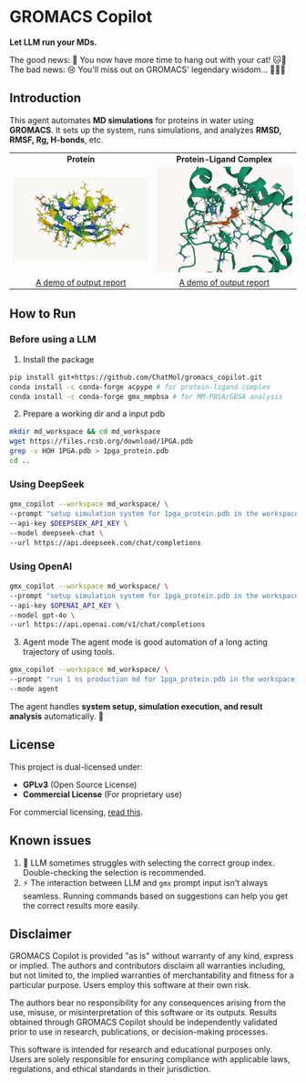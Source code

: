 # GROMACS Copilot
**Let LLM run your MDs.**

The good news: 🎉 You now have more time to hang out with your cat! 🐱💖  
The bad news: 😢 You'll miss out on GROMACS' legendary wisdom... 🧙‍♂️💬

## Introduction  
This agent automates **MD simulations** for proteins in water using **GROMACS**. It sets up the system, runs simulations, and analyzes **RMSD, RMSF, Rg, H-bonds**, etc.  

<table>
  <tr>
    <td align="center"><b>Protein</b></td>
    <td align="center"><b>Protein-Ligand Complex</b></td>
  </tr>
  <tr>
    <td align="center">
      <img src="assets/1pga_gmx_copilot_animation.gif" alt="1pga" width="300">
    </td>
    <td align="center">
      <img src="assets/prot_lig.gif" alt="3wzm" width="300">
    </td>
  </tr>
  <tr>
    <td align="center">
      <a href="./assets/report.pdf">A demo of output report</a>
    </td>
    <td align="center">
      <a href="./assets/prot_lig_rmsf.pdf">A demo of output report</a>
    </td>
  </tr>
</table>

## How to Run  

### Before using a LLM
1. Install the package
```bash
pip install git+https://github.com/ChatMol/gromacs_copilot.git
conda install -c conda-forge acpype # for protein-ligand complex
conda install -c conda-forge gmx_mmpbsa # for MM-PBSA/GBSA analysis
```
2. Prepare a working dir and a input pdb
```bash
mkdir md_workspace && cd md_workspace
wget https://files.rcsb.org/download/1PGA.pdb
grep -v HOH 1PGA.pdb > 1pga_protein.pdb
cd ..
```

### Using DeepSeek  
```bash
gmx_copilot --workspace md_workspace/ \
--prompt "setup simulation system for 1pga_protein.pdb in the workspace" \
--api-key $DEEPSEEK_API_KEY \
--model deepseek-chat \
--url https://api.deepseek.com/chat/completions
```  

### Using OpenAI  
```bash
gmx_copilot --workspace md_workspace/ \
--prompt "setup simulation system for 1pga_protein.pdb in the workspace" \
--api-key $OPENAI_API_KEY \
--model gpt-4o \
--url https://api.openai.com/v1/chat/completions
```  

3. Agent mode
The agent mode is good automation of a long acting trajectory of using tools.
```bash
gmx_copilot --workspace md_workspace/ \
--prompt "run 1 ns production md for 1pga_protein.pdb in the workspace, and analyze rmsd" \
--mode agent
```

The agent handles **system setup, simulation execution, and result analysis** automatically. 🚀


## License
This project is dual-licensed under:
- **GPLv3** (Open Source License)
- **Commercial License** (For proprietary use)

For commercial licensing, [read this](COMMERCIAL_LICENSE.md).

## Known issues  
1. 🤖 LLM sometimes struggles with selecting the correct group index. Double-checking the selection is recommended.  
2. ⚡ The interaction between LLM and `gmx` prompt input isn't always seamless. Running commands based on suggestions can help you get the correct results more easily.

## Disclaimer

GROMACS Copilot is provided "as is" without warranty of any kind, express or implied. The authors and contributors disclaim all warranties including, but not limited to, the implied warranties of merchantability and fitness for a particular purpose. Users employ this software at their own risk.

The authors bear no responsibility for any consequences arising from the use, misuse, or misinterpretation of this software or its outputs. Results obtained through GROMACS Copilot should be independently validated prior to use in research, publications, or decision-making processes.

This software is intended for research and educational purposes only. Users are solely responsible for ensuring compliance with applicable laws, regulations, and ethical standards in their jurisdiction.